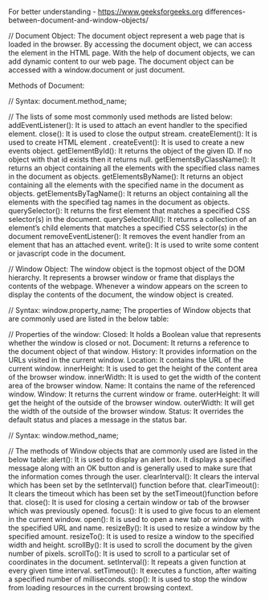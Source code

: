For better understanding - https://www.geeksforgeeks.org differences-between-document-and-window-objects/

// Document Object:
The document object represent a web page that is loaded in the browser. By accessing the document object, we can access the element in the HTML page. With the help of document objects, we can add dynamic content to our web page. The document object can be accessed with a window.document or just document.

Methods of Document:

// Syntax:
document.method_name;

// The lists of some most commonly used methods are listed below:
addEventListener(): It is used to attach an event handler to the specified element.
close(): It is used to close the output stream.
createElement(): It is used to create HTML element .
createEvent(): It is used to create a new events object.
getElementById(): It returns the object of the given ID. If no object with that id exists then it returns null.
getElementsByClassName(): It returns an object containing all the elements with the specified class names in the document as objects.
getElementsByName(): It returns an object containing all the elements with the specified name in the document as objects.
getElementsByTagName(): It returns an object containing all the elements with the specified tag names in the document as objects.
querySelector(): It returns the first element that matches a specified CSS selector(s) in the document.
querySelectorAll(): It returns a collection of an element’s child elements that matches a specified CSS selector(s) in the document
removeEventListener(): It removes the event handler from an element that has an attached event.
write(): It is used to write some content or javascript code in the document.

// Window Object:
The window object is the topmost object of the DOM hierarchy. It represents a browser window or frame that displays the contents of the webpage. Whenever a window appears on the screen to display the contents of the document, the window object is created.

// Syntax:
window.property_name;
The properties of Window objects that are commonly used are listed in the below table:

// Properties of the window:
Closed: It holds a Boolean value that represents whether the window is closed or not.
Document: It returns a reference to the document object of that window.
History: It provides information on the URLs visited in the current window.
Location: It contains the URL of the current window.
innerHeight: It is used to get the height of the content area of the browser window.
innerWidth: It is used to get the width of the content area of the browser window.
Name: It contains the name of the referenced window.
Window: It returns the current window or frame.
outerHeight: It will get the height of the outside of the browser window.
outerWidth: It will get the width of the outside of the browser window.
Status: It overrides the default status and places a message in the status bar.

// Syntax:
window.method_name;

// The methods of Window objects that are commonly used are listed in the below table:
alert(): It is used to display an alert box. It displays a specified message along with an OK button and is generally used to make sure that the information comes through the user.
clearInterval(): It clears the interval which has been set by the setInterval() function before that.
clearTimeout(): It clears the timeout which has been set by the setTimeout()function before that.
close(): It is used for closing a certain window or tab of the browser which was previously opened.
focus(): It is used to give focus to an element in the current window.
open(): It is used to open a new tab or window with the specified URL and name.
resizeBy(): It is used to resize a window by the specified amount.
resizeTo(): It is used to resize a window to the specified width and height.
scrollBy(): It is used to scroll the document by the given number of pixels.
scrollTo(): It is used to scroll to a particular set of coordinates in the document.
setInterval(): It repeats a given function at every given time interval.
setTimeout(): It executes a function, after waiting a specified number of milliseconds.
stop(): It is used to stop the window from loading resources in the current browsing context.
